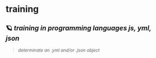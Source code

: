 # training

🪐 *training in programming languages js, yml, json*
-----------------------------------------------------


> _determinate an .yml and/or .json object_
